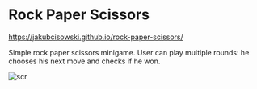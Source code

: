 # Rock Paper Scissors
https://jakubcisowski.github.io/rock-paper-scissors/

Simple rock paper scissors minigame. User can play multiple rounds: he chooses his next move and checks if he won.

![scr](https://i.imgur.com/Jyvubbp.png)
